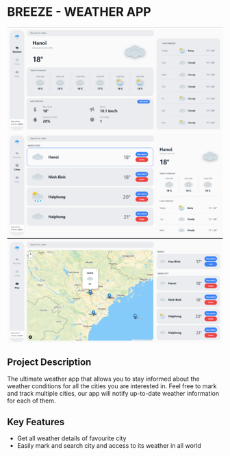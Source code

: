 # BREEZE - WEATHER APP

![Alt text](image.png)
![Alt text](image-1.png)
![Alt text](image-2.png)

## Project Description

The ultimate weather app that allows you to stay informed about the weather conditions for all the cities you are interested in. Feel free to mark and track multiple cities, our app will notify up-to-date weather information for each of them.

## Key Features

- Get all weather details of favourite city
- Easily mark and search city and access to its weather in all world
